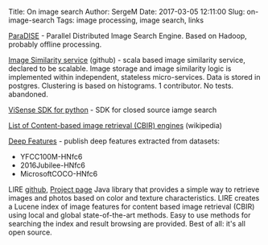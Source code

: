 Title: On image search
Author: SergeM
Date: 2017-03-05 12:11:00
Slug: on-image-search
Tags: image processing, image search, links



[ParaDISE](http://paradise.khresmoi.eu/index.html) - Parallel Distributed Image Search Engine. Based on Hadoop, probably offline processing.



[Image Similarity service](https://github.com/echinthaka/ImageSimilarity) (github) - scala based image similarity service, declared to be scalable.
Image storage and image similarity logic is implemented within independent, stateless micro-services.
Data is stored in postgres.
Clustering is based on histograms. 1 contributor. No tests. abandoned.


[ViSense SDK for python](https://github.com/visenze/visearch-sdk-python) - SDK for closed source iamge search


[List of Content-based image retrieval (CBIR) engines](https://en.wikipedia.org/wiki/List_of_CBIR_engines) (wikipedia)


[Deep Features](http://deepfeatures.org/) - publish deep features extracted from datasets: 
* YFCC100M-HNfc6
* 2016Jubilee-HNfc6
* MicrosoftCOCO-HNfc6 

LIRE [github](https://github.com/dermotte/LIRE), [Project page](http://www.lire-project.net/) <quote>Java library that provides a simple way to retrieve images and photos based on color and texture characteristics. LIRE creates a Lucene index of image features for content based image retrieval (CBIR) using local and global state-of-the-art methods. Easy to use methods for searching the index and result browsing are provided. Best of all: it's all open source. </quote>
